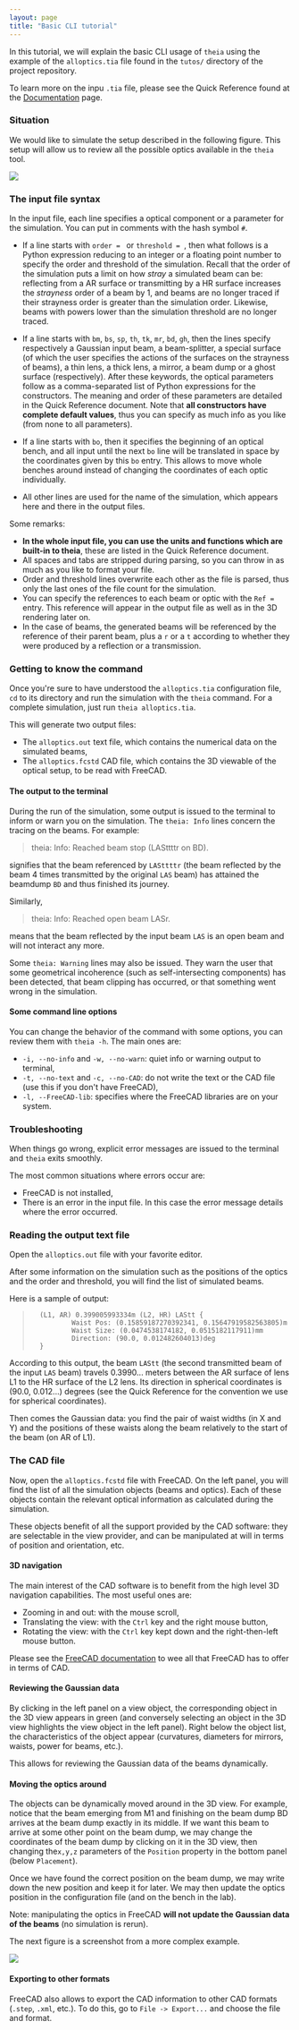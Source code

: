 ```yaml
---
layout: page
title: "Basic CLI tutorial"
---
```


In this tutorial, we will explain the basic CLI usage of `theia` using the example of the `alloptics.tia` file found in the `tutos/` directory of the project repository.

To learn more on the inpu `.tia` file, please see the Quick Reference found at the [Documentation](../docs/) page.

### Situation

We would like to simulate the setup described in the following figure. This setup will allow us to review all the possible optics available in the `theia` tool.

![](../../img/allopticssetup.png)

### The input file syntax

In the input file, each line specifies a optical component or a parameter for the simulation. You can put in comments with the hash symbol `#`.

* If a line starts with `order = ` or `threshold = `, then what follows is a Python expression reducing to an integer or a floating point number to specify the order and threshold of the simulation. Recall that the order of the simulation puts a limit on how *stray* a simulated beam can be: reflecting from a AR surface or transmitting by a HR surface increases the *strayness* order of a beam by 1, and beams are no longer traced if their strayness order is greater than the simulation order. Likewise, beams with powers lower than the simulation threshold are no longer traced.

* If a line starts with `bm`, `bs`, `sp`, `th`, `tk`, `mr`, `bd`, `gh`, then the lines specify respectively a Gaussian input beam, a beam-splitter, a special surface (of which the user specifies the actions of the surfaces on the strayness of beams), a thin lens, a thick lens, a mirror, a beam dump or a ghost surface (respectively). After these keywords, the optical parameters follow as a comma-separated list of Python expressions for the constructors. The meaning and order of these parameters are detailed in the Quick Reference document. Note that **all constructors have complete default values**, thus you can specify as much info as you like (from none to all parameters).

* If a line starts with `bo`, then it specifies the beginning of an optical bench, and all input until the next `bo` line will be translated in space by the coordinates given by this `bo` entry. This allows to move whole benches around instead of changing the coordinates of each optic individually.

* All other lines are used for the name of the simulation, which appears here and there in the output files.

Some remarks:

* **In the whole input file, you can use the units and functions which are built-in to theia**, these are listed in the Quick Reference document.
* All spaces and tabs are stripped during parsing, so you can throw in as much as you like to format your file.
* Order and threshold lines overwrite each other as the file is parsed, thus only the last ones of the file count for the simulation.
* You can specify the references to each beam or optic with the `Ref = `  entry. This reference will appear in the output file as well as in the 3D rendering later on.
* In the case of beams, the generated beams will be referenced by the reference of their parent beam, plus a `r` or a `t` according to whether they were produced by a reflection or a transmission.


### Getting to know the command

Once you're sure to have understood the `alloptics.tia` configuration file, `cd` to its directory and run the simulation with the `theia` command. For a complete simulation, just run `theia alloptics.tia`.

This will generate two output files:

* The `alloptics.out` text file, which contains the numerical data on the simulated beams,
* The `alloptics.fcstd` CAD file, which contains the 3D viewable of the optical setup, to be read with FreeCAD.

#### The output to the terminal
During the run of the simulation, some output is issued to the terminal to inform or warn you on the simulation. The `theia: Info` lines concern the tracing on the beams. For example:

>theia: Info: Reached beam stop (LASttttr on BD).

signifies that the beam referenced by `LASttttr` (the beam reflected by the beam 4 times transmitted by the original `LAS` beam) has attained the beamdump `BD` and thus finished its journey.

Similarly,

>theia: Info: Reached open beam LASr.

means that the beam reflected by the input beam `LAS` is an open beam and will not interact any more.

Some `theia: Warning` lines may also be issued. They warn the user that some geometrical incoherence (such as self-intersecting components) has been detected, that beam clipping has occurred, or that something went wrong in the simulation.

#### Some command line options

You can change the behavior of the command with some options, you can review them with `theia -h`. The main ones are:

* `-i, --no-info` and `-w, --no-warn`: quiet info or warning output to terminal,
* `-t, --no-text` and `-c, --no-CAD`: do not write the text or the CAD file (use this if you don't have FreeCAD),
* `-l, --FreeCAD-lib`: specifies where the FreeCAD libraries are on your system.


### Troubleshooting

When things go wrong, explicit error messages are issued to the terminal and `theia` exits smoothly.

The most common situations where errors occur are:

* FreeCAD is not installed,
* There is an error in the input file. In this case the error message details where the error occurred.


### Reading the output text file

Open the `alloptics.out` file with your favorite editor.

After some information on the simulation such as the positions of the optics and the order and threshold, you will find the list of simulated beams.

Here is a sample of output:

>       (L1, AR) 0.399005993334m (L2, HR) LAStt {
>               Waist Pos: (0.15859187270392341, 0.15647919582563805)m
>               Waist Size: (0.0474538174182, 0.0515182117911)mm
>               Direction: (90.0, 0.012482604013)deg
>       }

According to this output, the beam `LAStt` (the second transmitted beam of the input `LAS` beam) travels 0.3990... meters between the AR surface of lens L1 to the HR surface of the L2 lens. Its direction in spherical coordinates is (90.0, 0.012...) degrees (see the Quick Reference for the convention we use for spherical coordinates).

Then comes the Gaussian data: you find the pair of waist widths (in X and Y) and the positions of these waists along the beam relatively to the start of the beam (on AR of L1).

### The CAD file

Now, open the `alloptics.fcstd` file with FreeCAD. On the left panel, you will find the list of all the simulation objects (beams and optics). Each of these objects contain the relevant optical information as calculated during the simulation.

These objects benefit of all the support provided by the CAD software: they are selectable in the view provider, and can be manipulated at will in terms of position and orientation, etc.

#### 3D navigation

The main interest of the CAD software is to benefit from the high level 3D navigation capabilities. The most useful ones are:

* Zooming in and out: with the mouse scroll,
* Translating the view: with the `Ctrl` key and the right mouse button,
* Rotating the view: with the `Ctrl` key kept down and the right-then-left mouse button.

Please see the [FreeCAD documentation](https://www.freecadweb.org/wiki/Download#FreeCAD_documentation) to wee all that FreeCAD has to offer in terms of CAD.
#### Reviewing the Gaussian data

By clicking in the left panel on a view object, the corresponding object in the 3D view appears in green (and conversely selecting an object in the 3D view highlights the view object in the left panel). Right below the object list, the characteristics of the object appear (curvatures, diameters for mirrors, waists, power for beams, etc.).

This allows for reviewing the Gaussian data of the beams dynamically.

#### Moving the optics around

The objects can be dynamically moved around in the 3D view. For example, notice that the beam emerging from M1 and finishing on the beam dump BD arrives at the beam dump exactly in its middle. If we want this beam to arrive at some other point on the beam dump, we may change the coordinates of the beam dump by clicking on it in the 3D view, then changing the`x,y,z` parameters of the `Position` property in the bottom panel (below `Placement`).

Once we have found the correct position on the beam dump, we may write down the new position and keep it for later. We may then update the optics position in the configuration file (and on the bench in the lab).

Note: manipulating the optics in FreeCAD **will not update the Gaussian data of the beams** (no simulation is rerun).

The next figure is a screenshot from a more complex example.

![](../../img/screenshot.png)

#### Exporting to other formats

FreeCAD also allows to export the CAD information to other CAD formats (`.step`, `.xml`, etc.). To do this, go to `File -> Export...` and choose the file and format.
